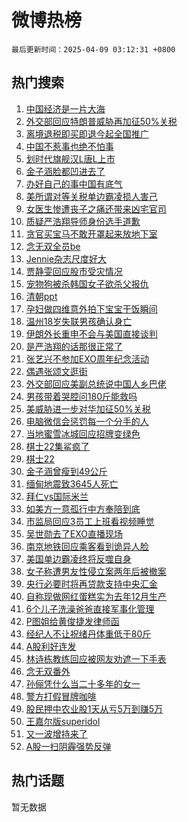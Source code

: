 # 微博热榜

`最后更新时间：2025-04-09 03:12:31 +0800`

## 热门搜索

1. [中国经济是一片大海](https://m.weibo.cn/search?containerid=100103type%3D1%26t%3D10%26q%3D%23%E4%B8%AD%E5%9B%BD%E7%BB%8F%E6%B5%8E%E6%98%AF%E4%B8%80%E7%89%87%E5%A4%A7%E6%B5%B7%23&stream_entry_id=51&isnewpage=1&extparam=seat%3D1%26q%3D%2523%25E4%25B8%25AD%25E5%259B%25BD%25E7%25BB%258F%25E6%25B5%258E%25E6%2598%25AF%25E4%25B8%2580%25E7%2589%2587%25E5%25A4%25A7%25E6%25B5%25B7%2523%26pos%3D0%26filter_type%3Drealtimehot%26stream_entry_id%3D51%26c_type%3D51%26dgr%3D0%26cate%3D10103%26display_time%3D1744139549%26pre_seqid%3D17441395497980512080116)
1. [外交部回应特朗普威胁再加征50%关税](https://m.weibo.cn/search?containerid=100103type%3D1%26t%3D10%26q%3D%23%E5%A4%96%E4%BA%A4%E9%83%A8%E5%9B%9E%E5%BA%94%E7%89%B9%E6%9C%97%E6%99%AE%E5%A8%81%E8%83%81%E5%86%8D%E5%8A%A0%E5%BE%8150%25%E5%85%B3%E7%A8%8E%23&stream_entry_id=31&isnewpage=1&extparam=seat%3D1%26q%3D%2523%25E5%25A4%2596%25E4%25BA%25A4%25E9%2583%25A8%25E5%259B%259E%25E5%25BA%2594%25E7%2589%25B9%25E6%259C%2597%25E6%2599%25AE%25E5%25A8%2581%25E8%2583%2581%25E5%2586%258D%25E5%258A%25A0%25E5%25BE%258150%2525%25E5%2585%25B3%25E7%25A8%258E%2523%26dgr%3D0%26stream_entry_id%3D31%26band_rank%3D1%26pos%3D0%26filter_type%3Drealtimehot%26lcate%3D5001%26c_type%3D31%26flag%3D2%26realpos%3D1%26cate%3D5001%26display_time%3D1744139549%26pre_seqid%3D17441395497980512080116)
1. [离境退税即买即退今起全国推广](https://m.weibo.cn/search?containerid=100103type%3D1%26t%3D10%26q%3D%23%E7%A6%BB%E5%A2%83%E9%80%80%E7%A8%8E%E5%8D%B3%E4%B9%B0%E5%8D%B3%E9%80%80%E4%BB%8A%E8%B5%B7%E5%85%A8%E5%9B%BD%E6%8E%A8%E5%B9%BF%23&stream_entry_id=31&isnewpage=1&extparam=seat%3D1%26q%3D%2523%25E7%25A6%25BB%25E5%25A2%2583%25E9%2580%2580%25E7%25A8%258E%25E5%258D%25B3%25E4%25B9%25B0%25E5%258D%25B3%25E9%2580%2580%25E4%25BB%258A%25E8%25B5%25B7%25E5%2585%25A8%25E5%259B%25BD%25E6%258E%25A8%25E5%25B9%25BF%2523%26dgr%3D0%26stream_entry_id%3D31%26band_rank%3D2%26pos%3D1%26filter_type%3Drealtimehot%26lcate%3D5001%26c_type%3D31%26flag%3D1%26realpos%3D2%26cate%3D5001%26display_time%3D1744139549%26pre_seqid%3D17441395497980512080116)
1. [中国不惹事也绝不怕事](https://m.weibo.cn/search?containerid=100103type%3D1%26t%3D10%26q%3D%23%E4%B8%AD%E5%9B%BD%E4%B8%8D%E6%83%B9%E4%BA%8B%E4%B9%9F%E7%BB%9D%E4%B8%8D%E6%80%95%E4%BA%8B%23&stream_entry_id=31&isnewpage=1&extparam=seat%3D1%26q%3D%2523%25E4%25B8%25AD%25E5%259B%25BD%25E4%25B8%258D%25E6%2583%25B9%25E4%25BA%258B%25E4%25B9%259F%25E7%25BB%259D%25E4%25B8%258D%25E6%2580%2595%25E4%25BA%258B%2523%26dgr%3D0%26stream_entry_id%3D31%26band_rank%3D3%26pos%3D2%26filter_type%3Drealtimehot%26lcate%3D5001%26c_type%3D31%26flag%3D0%26realpos%3D3%26cate%3D5001%26display_time%3D1744139549%26pre_seqid%3D17441395497980512080116)
1. [划时代旗舰汉L唐L上市](https://m.weibo.cn/search?containerid=100103type%3D1%26t%3D10%26q%3D%23%E5%88%92%E6%97%B6%E4%BB%A3%E6%97%97%E8%88%B0%E6%B1%89L%E5%94%90L%E4%B8%8A%E5%B8%82%23&stream_entry_id=31&isnewpage=1&extparam=seat%3D1%26q%3D%2523%25E5%2588%2592%25E6%2597%25B6%25E4%25BB%25A3%25E6%2597%2597%25E8%2588%25B0%25E6%25B1%2589L%25E5%2594%2590L%25E4%25B8%258A%25E5%25B8%2582%2523%26dgr%3D0%26topic_ad%3D1%26adid%3D282134%26band_rank%3D4%26pos%3D3%26is_ad_pos%3D1%26lcate%3D5001%26c_type%3D31%26stream_entry_id%3D31%26filter_type%3Drealtimehot%26cate%3D5001%26display_time%3D1744139549%26pre_seqid%3D17441395497980512080116)
1. [金子涵脸都凹进去了](https://m.weibo.cn/search?containerid=100103type%3D1%26t%3D10%26q%3D%23%E9%87%91%E5%AD%90%E6%B6%B5%E8%84%B8%E9%83%BD%E5%87%B9%E8%BF%9B%E5%8E%BB%E4%BA%86%23&stream_entry_id=31&isnewpage=1&extparam=seat%3D1%26q%3D%2523%25E9%2587%2591%25E5%25AD%2590%25E6%25B6%25B5%25E8%2584%25B8%25E9%2583%25BD%25E5%2587%25B9%25E8%25BF%259B%25E5%258E%25BB%25E4%25BA%2586%2523%26dgr%3D0%26stream_entry_id%3D31%26band_rank%3D4%26pos%3D4%26filter_type%3Drealtimehot%26lcate%3D5001%26c_type%3D31%26flag%3D2%26realpos%3D4%26cate%3D5001%26display_time%3D1744139549%26pre_seqid%3D17441395497980512080116)
1. [办好自己的事中国有底气](https://m.weibo.cn/search?containerid=100103type%3D1%26t%3D10%26q%3D%23%E5%8A%9E%E5%A5%BD%E8%87%AA%E5%B7%B1%E7%9A%84%E4%BA%8B%E4%B8%AD%E5%9B%BD%E6%9C%89%E5%BA%95%E6%B0%94%23&stream_entry_id=31&isnewpage=1&extparam=seat%3D1%26q%3D%2523%25E5%258A%259E%25E5%25A5%25BD%25E8%2587%25AA%25E5%25B7%25B1%25E7%259A%2584%25E4%25BA%258B%25E4%25B8%25AD%25E5%259B%25BD%25E6%259C%2589%25E5%25BA%2595%25E6%25B0%2594%2523%26dgr%3D0%26stream_entry_id%3D31%26band_rank%3D5%26pos%3D5%26filter_type%3Drealtimehot%26lcate%3D5001%26c_type%3D31%26flag%3D0%26realpos%3D5%26cate%3D5001%26display_time%3D1744139549%26pre_seqid%3D17441395497980512080116)
1. [美所谓对等关税单边霸凌损人害己](https://m.weibo.cn/search?containerid=100103type%3D1%26t%3D10%26q%3D%23%E7%BE%8E%E6%89%80%E8%B0%93%E5%AF%B9%E7%AD%89%E5%85%B3%E7%A8%8E%E5%8D%95%E8%BE%B9%E9%9C%B8%E5%87%8C%E6%8D%9F%E4%BA%BA%E5%AE%B3%E5%B7%B1%23&stream_entry_id=31&isnewpage=1&extparam=seat%3D1%26q%3D%2523%25E7%25BE%258E%25E6%2589%2580%25E8%25B0%2593%25E5%25AF%25B9%25E7%25AD%2589%25E5%2585%25B3%25E7%25A8%258E%25E5%258D%2595%25E8%25BE%25B9%25E9%259C%25B8%25E5%2587%258C%25E6%258D%259F%25E4%25BA%25BA%25E5%25AE%25B3%25E5%25B7%25B1%2523%26dgr%3D0%26stream_entry_id%3D31%26band_rank%3D6%26pos%3D6%26filter_type%3Drealtimehot%26lcate%3D5001%26c_type%3D31%26flag%3D0%26realpos%3D6%26cate%3D5001%26display_time%3D1744139549%26pre_seqid%3D17441395497980512080116)
1. [女医生惨遭丧子之痛还带来凶宅官司](https://m.weibo.cn/search?containerid=100103type%3D1%26t%3D10%26q%3D%23%E5%A5%B3%E5%8C%BB%E7%94%9F%E6%83%A8%E9%81%AD%E4%B8%A7%E5%AD%90%E4%B9%8B%E7%97%9B%E8%BF%98%E5%B8%A6%E6%9D%A5%E5%87%B6%E5%AE%85%E5%AE%98%E5%8F%B8%23&stream_entry_id=31&isnewpage=1&extparam=seat%3D1%26q%3D%2523%25E5%25A5%25B3%25E5%258C%25BB%25E7%2594%259F%25E6%2583%25A8%25E9%2581%25AD%25E4%25B8%25A7%25E5%25AD%2590%25E4%25B9%258B%25E7%2597%259B%25E8%25BF%2598%25E5%25B8%25A6%25E6%259D%25A5%25E5%2587%25B6%25E5%25AE%2585%25E5%25AE%2598%25E5%258F%25B8%2523%26dgr%3D0%26stream_entry_id%3D31%26band_rank%3D7%26pos%3D7%26filter_type%3Drealtimehot%26lcate%3D5001%26c_type%3D31%26flag%3D0%26realpos%3D7%26cate%3D5001%26display_time%3D1744139549%26pre_seqid%3D17441395497980512080116)
1. [质疑严浩翔导师身份选手道歉](https://m.weibo.cn/search?containerid=100103type%3D1%26t%3D10%26q%3D%23%E8%B4%A8%E7%96%91%E4%B8%A5%E6%B5%A9%E7%BF%94%E5%AF%BC%E5%B8%88%E8%BA%AB%E4%BB%BD%E9%80%89%E6%89%8B%E9%81%93%E6%AD%89%23&stream_entry_id=31&isnewpage=1&extparam=seat%3D1%26q%3D%2523%25E8%25B4%25A8%25E7%2596%2591%25E4%25B8%25A5%25E6%25B5%25A9%25E7%25BF%2594%25E5%25AF%25BC%25E5%25B8%2588%25E8%25BA%25AB%25E4%25BB%25BD%25E9%2580%2589%25E6%2589%258B%25E9%2581%2593%25E6%25AD%2589%2523%26dgr%3D0%26stream_entry_id%3D31%26band_rank%3D8%26pos%3D8%26filter_type%3Drealtimehot%26lcate%3D5001%26c_type%3D31%26flag%3D0%26realpos%3D8%26cate%3D5001%26display_time%3D1744139549%26pre_seqid%3D17441395497980512080116)
1. [贪官买宝马不敢开罩起来放地下室](https://m.weibo.cn/search?containerid=100103type%3D1%26t%3D10%26q%3D%23%E8%B4%AA%E5%AE%98%E4%B9%B0%E5%AE%9D%E9%A9%AC%E4%B8%8D%E6%95%A2%E5%BC%80%E7%BD%A9%E8%B5%B7%E6%9D%A5%E6%94%BE%E5%9C%B0%E4%B8%8B%E5%AE%A4%23&stream_entry_id=31&isnewpage=1&extparam=seat%3D1%26q%3D%2523%25E8%25B4%25AA%25E5%25AE%2598%25E4%25B9%25B0%25E5%25AE%259D%25E9%25A9%25AC%25E4%25B8%258D%25E6%2595%25A2%25E5%25BC%2580%25E7%25BD%25A9%25E8%25B5%25B7%25E6%259D%25A5%25E6%2594%25BE%25E5%259C%25B0%25E4%25B8%258B%25E5%25AE%25A4%2523%26dgr%3D0%26stream_entry_id%3D31%26band_rank%3D9%26pos%3D9%26filter_type%3Drealtimehot%26lcate%3D5001%26c_type%3D31%26flag%3D0%26realpos%3D9%26cate%3D5001%26display_time%3D1744139549%26pre_seqid%3D17441395497980512080116)
1. [念无双全员be](https://m.weibo.cn/search?containerid=100103type%3D1%26t%3D10%26q%3D%23%E5%BF%B5%E6%97%A0%E5%8F%8C%E5%85%A8%E5%91%98be%23&stream_entry_id=31&isnewpage=1&extparam=seat%3D1%26q%3D%2523%25E5%25BF%25B5%25E6%2597%25A0%25E5%258F%258C%25E5%2585%25A8%25E5%2591%2598be%2523%26dgr%3D0%26stream_entry_id%3D31%26band_rank%3D10%26pos%3D10%26filter_type%3Drealtimehot%26lcate%3D5001%26c_type%3D31%26flag%3D0%26realpos%3D10%26cate%3D5001%26display_time%3D1744139549%26pre_seqid%3D17441395497980512080116)
1. [Jennie杂志尺度好大](https://m.weibo.cn/search?containerid=100103type%3D1%26t%3D10%26q%3D%23Jennie%E6%9D%82%E5%BF%97%E5%B0%BA%E5%BA%A6%E5%A5%BD%E5%A4%A7%23&stream_entry_id=31&isnewpage=1&extparam=seat%3D1%26q%3D%2523Jennie%25E6%259D%2582%25E5%25BF%2597%25E5%25B0%25BA%25E5%25BA%25A6%25E5%25A5%25BD%25E5%25A4%25A7%2523%26dgr%3D0%26stream_entry_id%3D31%26band_rank%3D11%26pos%3D11%26filter_type%3Drealtimehot%26lcate%3D5001%26c_type%3D31%26flag%3D2%26realpos%3D11%26cate%3D5001%26display_time%3D1744139549%26pre_seqid%3D17441395497980512080116)
1. [贾静雯回应股市受灾情况](https://m.weibo.cn/search?containerid=100103type%3D1%26t%3D10%26q%3D%23%E8%B4%BE%E9%9D%99%E9%9B%AF%E5%9B%9E%E5%BA%94%E8%82%A1%E5%B8%82%E5%8F%97%E7%81%BE%E6%83%85%E5%86%B5%23&stream_entry_id=31&isnewpage=1&extparam=seat%3D1%26q%3D%2523%25E8%25B4%25BE%25E9%259D%2599%25E9%259B%25AF%25E5%259B%259E%25E5%25BA%2594%25E8%2582%25A1%25E5%25B8%2582%25E5%258F%2597%25E7%2581%25BE%25E6%2583%2585%25E5%2586%25B5%2523%26dgr%3D0%26stream_entry_id%3D31%26band_rank%3D12%26pos%3D12%26filter_type%3Drealtimehot%26lcate%3D5001%26c_type%3D31%26flag%3D2%26realpos%3D12%26cate%3D5001%26display_time%3D1744139549%26pre_seqid%3D17441395497980512080116)
1. [宠物狗被杀韩国女子欲杀父报仇](https://m.weibo.cn/search?containerid=100103type%3D1%26t%3D10%26q%3D%E5%AE%A0%E7%89%A9%E7%8B%97%E8%A2%AB%E6%9D%80%E9%9F%A9%E5%9B%BD%E5%A5%B3%E5%AD%90%E6%AC%B2%E6%9D%80%E7%88%B6%E6%8A%A5%E4%BB%87&stream_entry_id=31&isnewpage=1&extparam=seat%3D1%26q%3D%25E5%25AE%25A0%25E7%2589%25A9%25E7%258B%2597%25E8%25A2%25AB%25E6%259D%2580%25E9%259F%25A9%25E5%259B%25BD%25E5%25A5%25B3%25E5%25AD%2590%25E6%25AC%25B2%25E6%259D%2580%25E7%2588%25B6%25E6%258A%25A5%25E4%25BB%2587%26dgr%3D0%26stream_entry_id%3D31%26band_rank%3D13%26pos%3D13%26filter_type%3Drealtimehot%26lcate%3D5001%26c_type%3D31%26flag%3D2%26realpos%3D13%26cate%3D5001%26display_time%3D1744139549%26pre_seqid%3D17441395497980512080116)
1. [清朝ppt](https://m.weibo.cn/search?containerid=100103type%3D1%26t%3D10%26q%3D%E6%B8%85%E6%9C%9Dppt&stream_entry_id=31&isnewpage=1&extparam=seat%3D1%26q%3D%25E6%25B8%2585%25E6%259C%259Dppt%26dgr%3D0%26stream_entry_id%3D31%26band_rank%3D14%26pos%3D14%26filter_type%3Drealtimehot%26lcate%3D5001%26c_type%3D31%26flag%3D2%26realpos%3D14%26cate%3D5001%26display_time%3D1744139549%26pre_seqid%3D17441395497980512080116)
1. [孕妇做四维意外拍下宝宝干饭瞬间](https://m.weibo.cn/search?containerid=100103type%3D1%26t%3D10%26q%3D%23%E5%AD%95%E5%A6%87%E5%81%9A%E5%9B%9B%E7%BB%B4%E6%84%8F%E5%A4%96%E6%8B%8D%E4%B8%8B%E5%AE%9D%E5%AE%9D%E5%B9%B2%E9%A5%AD%E7%9E%AC%E9%97%B4%23&stream_entry_id=31&isnewpage=1&extparam=seat%3D1%26q%3D%2523%25E5%25AD%2595%25E5%25A6%2587%25E5%2581%259A%25E5%259B%259B%25E7%25BB%25B4%25E6%2584%258F%25E5%25A4%2596%25E6%258B%258D%25E4%25B8%258B%25E5%25AE%259D%25E5%25AE%259D%25E5%25B9%25B2%25E9%25A5%25AD%25E7%259E%25AC%25E9%2597%25B4%2523%26dgr%3D0%26stream_entry_id%3D31%26band_rank%3D15%26pos%3D15%26filter_type%3Drealtimehot%26lcate%3D5001%26c_type%3D31%26flag%3D2%26realpos%3D15%26cate%3D5001%26display_time%3D1744139549%26pre_seqid%3D17441395497980512080116)
1. [温州18岁失联男孩确认身亡](https://m.weibo.cn/search?containerid=100103type%3D1%26t%3D10%26q%3D%23%E6%B8%A9%E5%B7%9E18%E5%B2%81%E5%A4%B1%E8%81%94%E7%94%B7%E5%AD%A9%E7%A1%AE%E8%AE%A4%E8%BA%AB%E4%BA%A1%23&stream_entry_id=31&isnewpage=1&extparam=seat%3D1%26q%3D%2523%25E6%25B8%25A9%25E5%25B7%259E18%25E5%25B2%2581%25E5%25A4%25B1%25E8%2581%2594%25E7%2594%25B7%25E5%25AD%25A9%25E7%25A1%25AE%25E8%25AE%25A4%25E8%25BA%25AB%25E4%25BA%25A1%2523%26dgr%3D0%26stream_entry_id%3D31%26band_rank%3D16%26pos%3D16%26filter_type%3Drealtimehot%26lcate%3D5001%26c_type%3D31%26flag%3D0%26realpos%3D16%26cate%3D5001%26display_time%3D1744139549%26pre_seqid%3D17441395497980512080116)
1. [伊朗外长重申不会与美国直接谈判](https://m.weibo.cn/search?containerid=100103type%3D1%26t%3D10%26q%3D%23%E4%BC%8A%E6%9C%97%E5%A4%96%E9%95%BF%E9%87%8D%E7%94%B3%E4%B8%8D%E4%BC%9A%E4%B8%8E%E7%BE%8E%E5%9B%BD%E7%9B%B4%E6%8E%A5%E8%B0%88%E5%88%A4%23&stream_entry_id=31&isnewpage=1&extparam=seat%3D1%26q%3D%2523%25E4%25BC%258A%25E6%259C%2597%25E5%25A4%2596%25E9%2595%25BF%25E9%2587%258D%25E7%2594%25B3%25E4%25B8%258D%25E4%25BC%259A%25E4%25B8%258E%25E7%25BE%258E%25E5%259B%25BD%25E7%259B%25B4%25E6%258E%25A5%25E8%25B0%2588%25E5%2588%25A4%2523%26dgr%3D0%26stream_entry_id%3D31%26band_rank%3D17%26pos%3D17%26filter_type%3Drealtimehot%26lcate%3D5001%26c_type%3D31%26flag%3D1%26realpos%3D17%26cate%3D5001%26display_time%3D1744139549%26pre_seqid%3D17441395497980512080116)
1. [是严浩翔的话那很正常了](https://m.weibo.cn/search?containerid=100103type%3D1%26t%3D10%26q%3D%E6%98%AF%E4%B8%A5%E6%B5%A9%E7%BF%94%E7%9A%84%E8%AF%9D%E9%82%A3%E5%BE%88%E6%AD%A3%E5%B8%B8%E4%BA%86&stream_entry_id=31&isnewpage=1&extparam=seat%3D1%26q%3D%25E6%2598%25AF%25E4%25B8%25A5%25E6%25B5%25A9%25E7%25BF%2594%25E7%259A%2584%25E8%25AF%259D%25E9%2582%25A3%25E5%25BE%2588%25E6%25AD%25A3%25E5%25B8%25B8%25E4%25BA%2586%26dgr%3D0%26stream_entry_id%3D31%26band_rank%3D18%26pos%3D18%26filter_type%3Drealtimehot%26lcate%3D5001%26c_type%3D31%26flag%3D0%26realpos%3D18%26cate%3D5001%26display_time%3D1744139549%26pre_seqid%3D17441395497980512080116)
1. [张艺兴不参加EXO周年纪念活动](https://m.weibo.cn/search?containerid=100103type%3D1%26t%3D10%26q%3D%23%E5%BC%A0%E8%89%BA%E5%85%B4%E4%B8%8D%E5%8F%82%E5%8A%A0EXO%E5%91%A8%E5%B9%B4%E7%BA%AA%E5%BF%B5%E6%B4%BB%E5%8A%A8%23&stream_entry_id=31&isnewpage=1&extparam=seat%3D1%26q%3D%2523%25E5%25BC%25A0%25E8%2589%25BA%25E5%2585%25B4%25E4%25B8%258D%25E5%258F%2582%25E5%258A%25A0EXO%25E5%2591%25A8%25E5%25B9%25B4%25E7%25BA%25AA%25E5%25BF%25B5%25E6%25B4%25BB%25E5%258A%25A8%2523%26dgr%3D0%26stream_entry_id%3D31%26band_rank%3D19%26pos%3D19%26filter_type%3Drealtimehot%26lcate%3D5001%26c_type%3D31%26flag%3D0%26realpos%3D19%26cate%3D5001%26display_time%3D1744139549%26pre_seqid%3D17441395497980512080116)
1. [偶遇张颂文逛街](https://m.weibo.cn/search?containerid=100103type%3D1%26t%3D10%26q%3D%23%E5%81%B6%E9%81%87%E5%BC%A0%E9%A2%82%E6%96%87%E9%80%9B%E8%A1%97%23&stream_entry_id=31&isnewpage=1&extparam=seat%3D1%26q%3D%2523%25E5%2581%25B6%25E9%2581%2587%25E5%25BC%25A0%25E9%25A2%2582%25E6%2596%2587%25E9%2580%259B%25E8%25A1%2597%2523%26dgr%3D0%26stream_entry_id%3D31%26band_rank%3D20%26pos%3D20%26filter_type%3Drealtimehot%26lcate%3D5001%26c_type%3D31%26flag%3D0%26realpos%3D20%26cate%3D5001%26display_time%3D1744139549%26pre_seqid%3D17441395497980512080116)
1. [外交部回应美副总统说中国人乡巴佬](https://m.weibo.cn/search?containerid=100103type%3D1%26t%3D10%26q%3D%23%E5%A4%96%E4%BA%A4%E9%83%A8%E5%9B%9E%E5%BA%94%E7%BE%8E%E5%89%AF%E6%80%BB%E7%BB%9F%E8%AF%B4%E4%B8%AD%E5%9B%BD%E4%BA%BA%E4%B9%A1%E5%B7%B4%E4%BD%AC%23&stream_entry_id=31&isnewpage=1&extparam=seat%3D1%26q%3D%2523%25E5%25A4%2596%25E4%25BA%25A4%25E9%2583%25A8%25E5%259B%259E%25E5%25BA%2594%25E7%25BE%258E%25E5%2589%25AF%25E6%2580%25BB%25E7%25BB%259F%25E8%25AF%25B4%25E4%25B8%25AD%25E5%259B%25BD%25E4%25BA%25BA%25E4%25B9%25A1%25E5%25B7%25B4%25E4%25BD%25AC%2523%26dgr%3D0%26stream_entry_id%3D31%26band_rank%3D21%26pos%3D21%26filter_type%3Drealtimehot%26lcate%3D5001%26c_type%3D31%26flag%3D0%26realpos%3D21%26cate%3D5001%26display_time%3D1744139549%26pre_seqid%3D17441395497980512080116)
1. [男孩带着哭腔问180斤能救吗](https://m.weibo.cn/search?containerid=100103type%3D1%26t%3D10%26q%3D%23%E7%94%B7%E5%AD%A9%E5%B8%A6%E7%9D%80%E5%93%AD%E8%85%94%E9%97%AE180%E6%96%A4%E8%83%BD%E6%95%91%E5%90%97%23&stream_entry_id=31&isnewpage=1&extparam=seat%3D1%26q%3D%2523%25E7%2594%25B7%25E5%25AD%25A9%25E5%25B8%25A6%25E7%259D%2580%25E5%2593%25AD%25E8%2585%2594%25E9%2597%25AE180%25E6%2596%25A4%25E8%2583%25BD%25E6%2595%2591%25E5%2590%2597%2523%26dgr%3D0%26stream_entry_id%3D31%26band_rank%3D22%26pos%3D22%26filter_type%3Drealtimehot%26lcate%3D5001%26c_type%3D31%26flag%3D0%26realpos%3D22%26cate%3D5001%26display_time%3D1744139549%26pre_seqid%3D17441395497980512080116)
1. [美威胁进一步对华加征50%关税](https://m.weibo.cn/search?containerid=100103type%3D1%26t%3D10%26q%3D%23%E7%BE%8E%E5%A8%81%E8%83%81%E8%BF%9B%E4%B8%80%E6%AD%A5%E5%AF%B9%E5%8D%8E%E5%8A%A0%E5%BE%8150%25%E5%85%B3%E7%A8%8E%23&stream_entry_id=31&isnewpage=1&extparam=seat%3D1%26q%3D%2523%25E7%25BE%258E%25E5%25A8%2581%25E8%2583%2581%25E8%25BF%259B%25E4%25B8%2580%25E6%25AD%25A5%25E5%25AF%25B9%25E5%258D%258E%25E5%258A%25A0%25E5%25BE%258150%2525%25E5%2585%25B3%25E7%25A8%258E%2523%26dgr%3D0%26stream_entry_id%3D31%26band_rank%3D23%26pos%3D23%26filter_type%3Drealtimehot%26lcate%3D5001%26c_type%3D31%26flag%3D0%26realpos%3D23%26cate%3D5001%26display_time%3D1744139549%26pre_seqid%3D17441395497980512080116)
1. [电脑微信会惩罚每一个分手的人](https://m.weibo.cn/search?containerid=100103type%3D1%26t%3D10%26q%3D%E7%94%B5%E8%84%91%E5%BE%AE%E4%BF%A1%E4%BC%9A%E6%83%A9%E7%BD%9A%E6%AF%8F%E4%B8%80%E4%B8%AA%E5%88%86%E6%89%8B%E7%9A%84%E4%BA%BA&stream_entry_id=31&isnewpage=1&extparam=seat%3D1%26q%3D%25E7%2594%25B5%25E8%2584%2591%25E5%25BE%25AE%25E4%25BF%25A1%25E4%25BC%259A%25E6%2583%25A9%25E7%25BD%259A%25E6%25AF%258F%25E4%25B8%2580%25E4%25B8%25AA%25E5%2588%2586%25E6%2589%258B%25E7%259A%2584%25E4%25BA%25BA%26dgr%3D0%26stream_entry_id%3D31%26band_rank%3D24%26pos%3D24%26filter_type%3Drealtimehot%26lcate%3D5001%26c_type%3D31%26flag%3D2%26realpos%3D24%26cate%3D5001%26display_time%3D1744139549%26pre_seqid%3D17441395497980512080116)
1. [当地蜜雪冰城回应招牌变绿色](https://m.weibo.cn/search?containerid=100103type%3D1%26t%3D10%26q%3D%23%E5%BD%93%E5%9C%B0%E8%9C%9C%E9%9B%AA%E5%86%B0%E5%9F%8E%E5%9B%9E%E5%BA%94%E6%8B%9B%E7%89%8C%E5%8F%98%E7%BB%BF%E8%89%B2%23&stream_entry_id=31&isnewpage=1&extparam=seat%3D1%26q%3D%2523%25E5%25BD%2593%25E5%259C%25B0%25E8%259C%259C%25E9%259B%25AA%25E5%2586%25B0%25E5%259F%258E%25E5%259B%259E%25E5%25BA%2594%25E6%258B%259B%25E7%2589%258C%25E5%258F%2598%25E7%25BB%25BF%25E8%2589%25B2%2523%26dgr%3D0%26stream_entry_id%3D31%26band_rank%3D25%26pos%3D25%26filter_type%3Drealtimehot%26lcate%3D5001%26c_type%3D31%26flag%3D0%26realpos%3D25%26cate%3D5001%26display_time%3D1744139549%26pre_seqid%3D17441395497980512080116)
1. [棋士22集鲨疯了](https://m.weibo.cn/search?containerid=100103type%3D1%26t%3D10%26q%3D%E6%A3%8B%E5%A3%AB22%E9%9B%86%E9%B2%A8%E7%96%AF%E4%BA%86&stream_entry_id=31&isnewpage=1&extparam=seat%3D1%26q%3D%25E6%25A3%258B%25E5%25A3%25AB22%25E9%259B%2586%25E9%25B2%25A8%25E7%2596%25AF%25E4%25BA%2586%26dgr%3D0%26stream_entry_id%3D31%26band_rank%3D26%26pos%3D26%26filter_type%3Drealtimehot%26lcate%3D5001%26c_type%3D31%26flag%3D0%26realpos%3D26%26cate%3D5001%26display_time%3D1744139549%26pre_seqid%3D17441395497980512080116)
1. [棋士22](https://m.weibo.cn/search?containerid=100103type%3D1%26t%3D10%26q%3D%E6%A3%8B%E5%A3%AB22&stream_entry_id=31&isnewpage=1&extparam=seat%3D1%26q%3D%25E6%25A3%258B%25E5%25A3%25AB22%26dgr%3D0%26stream_entry_id%3D31%26band_rank%3D27%26pos%3D27%26filter_type%3Drealtimehot%26lcate%3D5001%26c_type%3D31%26flag%3D0%26realpos%3D27%26cate%3D5001%26display_time%3D1744139549%26pre_seqid%3D17441395497980512080116)
1. [金子涵曾瘦到49公斤](https://m.weibo.cn/search?containerid=100103type%3D1%26t%3D10%26q%3D%23%E9%87%91%E5%AD%90%E6%B6%B5%E6%9B%BE%E7%98%A6%E5%88%B049%E5%85%AC%E6%96%A4%23&stream_entry_id=31&isnewpage=1&extparam=seat%3D1%26q%3D%2523%25E9%2587%2591%25E5%25AD%2590%25E6%25B6%25B5%25E6%259B%25BE%25E7%2598%25A6%25E5%2588%25B049%25E5%2585%25AC%25E6%2596%25A4%2523%26dgr%3D0%26stream_entry_id%3D31%26band_rank%3D28%26pos%3D28%26filter_type%3Drealtimehot%26lcate%3D5001%26c_type%3D31%26flag%3D0%26realpos%3D28%26cate%3D5001%26display_time%3D1744139549%26pre_seqid%3D17441395497980512080116)
1. [缅甸地震致3645人死亡](https://m.weibo.cn/search?containerid=100103type%3D1%26t%3D10%26q%3D%23%E7%BC%85%E7%94%B8%E5%9C%B0%E9%9C%87%E8%87%B43645%E4%BA%BA%E6%AD%BB%E4%BA%A1%23&stream_entry_id=31&isnewpage=1&extparam=seat%3D1%26q%3D%2523%25E7%25BC%2585%25E7%2594%25B8%25E5%259C%25B0%25E9%259C%2587%25E8%2587%25B43645%25E4%25BA%25BA%25E6%25AD%25BB%25E4%25BA%25A1%2523%26dgr%3D0%26stream_entry_id%3D31%26band_rank%3D29%26pos%3D29%26filter_type%3Drealtimehot%26lcate%3D5001%26c_type%3D31%26flag%3D0%26realpos%3D29%26cate%3D5001%26display_time%3D1744139549%26pre_seqid%3D17441395497980512080116)
1. [拜仁vs国际米兰](https://m.weibo.cn/search?containerid=100103type%3D1%26t%3D10%26q%3D%23%E6%8B%9C%E4%BB%81vs%E5%9B%BD%E9%99%85%E7%B1%B3%E5%85%B0%23&stream_entry_id=31&isnewpage=1&extparam=seat%3D1%26q%3D%2523%25E6%258B%259C%25E4%25BB%2581vs%25E5%259B%25BD%25E9%2599%2585%25E7%25B1%25B3%25E5%2585%25B0%2523%26dgr%3D0%26stream_entry_id%3D31%26band_rank%3D30%26pos%3D30%26filter_type%3Drealtimehot%26lcate%3D5001%26c_type%3D31%26flag%3D1%26realpos%3D30%26cate%3D5001%26display_time%3D1744139549%26pre_seqid%3D17441395497980512080116)
1. [如美方一意孤行中方奉陪到底](https://m.weibo.cn/search?containerid=100103type%3D1%26t%3D10%26q%3D%23%E5%A6%82%E7%BE%8E%E6%96%B9%E4%B8%80%E6%84%8F%E5%AD%A4%E8%A1%8C%E4%B8%AD%E6%96%B9%E5%A5%89%E9%99%AA%E5%88%B0%E5%BA%95%23&stream_entry_id=31&isnewpage=1&extparam=seat%3D1%26q%3D%2523%25E5%25A6%2582%25E7%25BE%258E%25E6%2596%25B9%25E4%25B8%2580%25E6%2584%258F%25E5%25AD%25A4%25E8%25A1%258C%25E4%25B8%25AD%25E6%2596%25B9%25E5%25A5%2589%25E9%2599%25AA%25E5%2588%25B0%25E5%25BA%2595%2523%26dgr%3D0%26stream_entry_id%3D31%26band_rank%3D31%26pos%3D31%26filter_type%3Drealtimehot%26lcate%3D5001%26c_type%3D31%26flag%3D0%26realpos%3D31%26cate%3D5001%26display_time%3D1744139549%26pre_seqid%3D17441395497980512080116)
1. [市监局回应3员工上班看视频睡觉](https://m.weibo.cn/search?containerid=100103type%3D1%26t%3D10%26q%3D%23%E5%B8%82%E7%9B%91%E5%B1%80%E5%9B%9E%E5%BA%943%E5%91%98%E5%B7%A5%E4%B8%8A%E7%8F%AD%E7%9C%8B%E8%A7%86%E9%A2%91%E7%9D%A1%E8%A7%89%23&stream_entry_id=31&isnewpage=1&extparam=seat%3D1%26q%3D%2523%25E5%25B8%2582%25E7%259B%2591%25E5%25B1%2580%25E5%259B%259E%25E5%25BA%25943%25E5%2591%2598%25E5%25B7%25A5%25E4%25B8%258A%25E7%258F%25AD%25E7%259C%258B%25E8%25A7%2586%25E9%25A2%2591%25E7%259D%25A1%25E8%25A7%2589%2523%26dgr%3D0%26stream_entry_id%3D31%26band_rank%3D32%26pos%3D32%26filter_type%3Drealtimehot%26lcate%3D5001%26c_type%3D31%26flag%3D0%26realpos%3D32%26cate%3D5001%26display_time%3D1744139549%26pre_seqid%3D17441395497980512080116)
1. [吴世勋去了EXO直播现场](https://m.weibo.cn/search?containerid=100103type%3D1%26t%3D10%26q%3D%23%E5%90%B4%E4%B8%96%E5%8B%8B%E5%8E%BB%E4%BA%86EXO%E7%9B%B4%E6%92%AD%E7%8E%B0%E5%9C%BA%23&stream_entry_id=31&isnewpage=1&extparam=seat%3D1%26q%3D%2523%25E5%2590%25B4%25E4%25B8%2596%25E5%258B%258B%25E5%258E%25BB%25E4%25BA%2586EXO%25E7%259B%25B4%25E6%2592%25AD%25E7%258E%25B0%25E5%259C%25BA%2523%26dgr%3D0%26stream_entry_id%3D31%26band_rank%3D33%26pos%3D33%26filter_type%3Drealtimehot%26lcate%3D5001%26c_type%3D31%26flag%3D0%26realpos%3D33%26cate%3D5001%26display_time%3D1744139549%26pre_seqid%3D17441395497980512080116)
1. [南京地铁回应乘客看到诡异人脸](https://m.weibo.cn/search?containerid=100103type%3D1%26t%3D10%26q%3D%23%E5%8D%97%E4%BA%AC%E5%9C%B0%E9%93%81%E5%9B%9E%E5%BA%94%E4%B9%98%E5%AE%A2%E7%9C%8B%E5%88%B0%E8%AF%A1%E5%BC%82%E4%BA%BA%E8%84%B8%23&stream_entry_id=31&isnewpage=1&extparam=seat%3D1%26q%3D%2523%25E5%258D%2597%25E4%25BA%25AC%25E5%259C%25B0%25E9%2593%2581%25E5%259B%259E%25E5%25BA%2594%25E4%25B9%2598%25E5%25AE%25A2%25E7%259C%258B%25E5%2588%25B0%25E8%25AF%25A1%25E5%25BC%2582%25E4%25BA%25BA%25E8%2584%25B8%2523%26dgr%3D0%26stream_entry_id%3D31%26band_rank%3D34%26pos%3D34%26filter_type%3Drealtimehot%26lcate%3D5001%26c_type%3D31%26flag%3D0%26realpos%3D34%26cate%3D5001%26display_time%3D1744139549%26pre_seqid%3D17441395497980512080116)
1. [美国单边霸凌终将反噬自身](https://m.weibo.cn/search?containerid=100103type%3D1%26t%3D10%26q%3D%23%E7%BE%8E%E5%9B%BD%E5%8D%95%E8%BE%B9%E9%9C%B8%E5%87%8C%E7%BB%88%E5%B0%86%E5%8F%8D%E5%99%AC%E8%87%AA%E8%BA%AB%23&stream_entry_id=31&isnewpage=1&extparam=seat%3D1%26q%3D%2523%25E7%25BE%258E%25E5%259B%25BD%25E5%258D%2595%25E8%25BE%25B9%25E9%259C%25B8%25E5%2587%258C%25E7%25BB%2588%25E5%25B0%2586%25E5%258F%258D%25E5%2599%25AC%25E8%2587%25AA%25E8%25BA%25AB%2523%26dgr%3D0%26stream_entry_id%3D31%26band_rank%3D35%26pos%3D35%26filter_type%3Drealtimehot%26lcate%3D5001%26c_type%3D31%26flag%3D0%26realpos%3D35%26cate%3D5001%26display_time%3D1744139549%26pre_seqid%3D17441395497980512080116)
1. [女子称遭男友性侵立案两年后被撤案](https://m.weibo.cn/search?containerid=100103type%3D1%26t%3D10%26q%3D%23%E5%A5%B3%E5%AD%90%E7%A7%B0%E9%81%AD%E7%94%B7%E5%8F%8B%E6%80%A7%E4%BE%B5%E7%AB%8B%E6%A1%88%E4%B8%A4%E5%B9%B4%E5%90%8E%E8%A2%AB%E6%92%A4%E6%A1%88%23&stream_entry_id=31&isnewpage=1&extparam=seat%3D1%26q%3D%2523%25E5%25A5%25B3%25E5%25AD%2590%25E7%25A7%25B0%25E9%2581%25AD%25E7%2594%25B7%25E5%258F%258B%25E6%2580%25A7%25E4%25BE%25B5%25E7%25AB%258B%25E6%25A1%2588%25E4%25B8%25A4%25E5%25B9%25B4%25E5%2590%258E%25E8%25A2%25AB%25E6%2592%25A4%25E6%25A1%2588%2523%26dgr%3D0%26stream_entry_id%3D31%26band_rank%3D36%26pos%3D36%26filter_type%3Drealtimehot%26lcate%3D5001%26c_type%3D31%26flag%3D0%26realpos%3D36%26cate%3D5001%26display_time%3D1744139549%26pre_seqid%3D17441395497980512080116)
1. [央行必要时将再贷款支持中央汇金](https://m.weibo.cn/search?containerid=100103type%3D1%26t%3D10%26q%3D%23%E5%A4%AE%E8%A1%8C%E5%BF%85%E8%A6%81%E6%97%B6%E5%B0%86%E5%86%8D%E8%B4%B7%E6%AC%BE%E6%94%AF%E6%8C%81%E4%B8%AD%E5%A4%AE%E6%B1%87%E9%87%91%23&stream_entry_id=31&isnewpage=1&extparam=seat%3D1%26q%3D%2523%25E5%25A4%25AE%25E8%25A1%258C%25E5%25BF%2585%25E8%25A6%2581%25E6%2597%25B6%25E5%25B0%2586%25E5%2586%258D%25E8%25B4%25B7%25E6%25AC%25BE%25E6%2594%25AF%25E6%258C%2581%25E4%25B8%25AD%25E5%25A4%25AE%25E6%25B1%2587%25E9%2587%2591%2523%26dgr%3D0%26stream_entry_id%3D31%26band_rank%3D37%26pos%3D37%26filter_type%3Drealtimehot%26lcate%3D5001%26c_type%3D31%26flag%3D0%26realpos%3D37%26cate%3D5001%26display_time%3D1744139549%26pre_seqid%3D17441395497980512080116)
1. [自称现做网红蛋糕实为去年12月生产](https://m.weibo.cn/search?containerid=100103type%3D1%26t%3D10%26q%3D%23%E8%87%AA%E7%A7%B0%E7%8E%B0%E5%81%9A%E7%BD%91%E7%BA%A2%E8%9B%8B%E7%B3%95%E5%AE%9E%E4%B8%BA%E5%8E%BB%E5%B9%B412%E6%9C%88%E7%94%9F%E4%BA%A7%23&stream_entry_id=31&isnewpage=1&extparam=seat%3D1%26q%3D%2523%25E8%2587%25AA%25E7%25A7%25B0%25E7%258E%25B0%25E5%2581%259A%25E7%25BD%2591%25E7%25BA%25A2%25E8%259B%258B%25E7%25B3%2595%25E5%25AE%259E%25E4%25B8%25BA%25E5%258E%25BB%25E5%25B9%25B412%25E6%259C%2588%25E7%2594%259F%25E4%25BA%25A7%2523%26dgr%3D0%26stream_entry_id%3D31%26band_rank%3D38%26pos%3D38%26filter_type%3Drealtimehot%26lcate%3D5001%26c_type%3D31%26flag%3D0%26realpos%3D38%26cate%3D5001%26display_time%3D1744139549%26pre_seqid%3D17441395497980512080116)
1. [6个儿子洗澡爸爸直接军事化管理](https://m.weibo.cn/search?containerid=100103type%3D1%26t%3D10%26q%3D%236%E4%B8%AA%E5%84%BF%E5%AD%90%E6%B4%97%E6%BE%A1%E7%88%B8%E7%88%B8%E7%9B%B4%E6%8E%A5%E5%86%9B%E4%BA%8B%E5%8C%96%E7%AE%A1%E7%90%86%23&stream_entry_id=31&isnewpage=1&extparam=seat%3D1%26q%3D%25236%25E4%25B8%25AA%25E5%2584%25BF%25E5%25AD%2590%25E6%25B4%2597%25E6%25BE%25A1%25E7%2588%25B8%25E7%2588%25B8%25E7%259B%25B4%25E6%258E%25A5%25E5%2586%259B%25E4%25BA%258B%25E5%258C%2596%25E7%25AE%25A1%25E7%2590%2586%2523%26dgr%3D0%26stream_entry_id%3D31%26band_rank%3D39%26pos%3D39%26filter_type%3Drealtimehot%26lcate%3D5001%26c_type%3D31%26flag%3D0%26realpos%3D39%26cate%3D5001%26display_time%3D1744139549%26pre_seqid%3D17441395497980512080116)
1. [P图姐给黄俊捷发律师函](https://m.weibo.cn/search?containerid=100103type%3D1%26t%3D10%26q%3D%23P%E5%9B%BE%E5%A7%90%E7%BB%99%E9%BB%84%E4%BF%8A%E6%8D%B7%E5%8F%91%E5%BE%8B%E5%B8%88%E5%87%BD%23&stream_entry_id=31&isnewpage=1&extparam=seat%3D1%26q%3D%2523P%25E5%259B%25BE%25E5%25A7%2590%25E7%25BB%2599%25E9%25BB%2584%25E4%25BF%258A%25E6%258D%25B7%25E5%258F%2591%25E5%25BE%258B%25E5%25B8%2588%25E5%2587%25BD%2523%26dgr%3D0%26stream_entry_id%3D31%26band_rank%3D40%26pos%3D40%26filter_type%3Drealtimehot%26lcate%3D5001%26c_type%3D31%26flag%3D0%26realpos%3D40%26cate%3D5001%26display_time%3D1744139549%26pre_seqid%3D17441395497980512080116)
1. [经纪人不让祝绪丹体重低于80斤](https://m.weibo.cn/search?containerid=100103type%3D1%26t%3D10%26q%3D%23%E7%BB%8F%E7%BA%AA%E4%BA%BA%E4%B8%8D%E8%AE%A9%E7%A5%9D%E7%BB%AA%E4%B8%B9%E4%BD%93%E9%87%8D%E4%BD%8E%E4%BA%8E80%E6%96%A4%23&stream_entry_id=31&isnewpage=1&extparam=seat%3D1%26q%3D%2523%25E7%25BB%258F%25E7%25BA%25AA%25E4%25BA%25BA%25E4%25B8%258D%25E8%25AE%25A9%25E7%25A5%259D%25E7%25BB%25AA%25E4%25B8%25B9%25E4%25BD%2593%25E9%2587%258D%25E4%25BD%258E%25E4%25BA%258E80%25E6%2596%25A4%2523%26dgr%3D0%26stream_entry_id%3D31%26band_rank%3D41%26pos%3D41%26filter_type%3Drealtimehot%26lcate%3D5001%26c_type%3D31%26flag%3D0%26realpos%3D41%26cate%3D5001%26display_time%3D1744139549%26pre_seqid%3D17441395497980512080116)
1. [A股利好连发](https://m.weibo.cn/search?containerid=100103type%3D1%26t%3D10%26q%3D%23A%E8%82%A1%E5%88%A9%E5%A5%BD%E8%BF%9E%E5%8F%91%23&stream_entry_id=31&isnewpage=1&extparam=seat%3D1%26q%3D%2523A%25E8%2582%25A1%25E5%2588%25A9%25E5%25A5%25BD%25E8%25BF%259E%25E5%258F%2591%2523%26dgr%3D0%26stream_entry_id%3D31%26band_rank%3D42%26pos%3D42%26filter_type%3Drealtimehot%26lcate%3D5001%26c_type%3D31%26flag%3D0%26realpos%3D42%26cate%3D5001%26display_time%3D1744139549%26pre_seqid%3D17441395497980512080116)
1. [林诗栋教练回应被网友劝遮一下手表](https://m.weibo.cn/search?containerid=100103type%3D1%26t%3D10%26q%3D%23%E6%9E%97%E8%AF%97%E6%A0%8B%E6%95%99%E7%BB%83%E5%9B%9E%E5%BA%94%E8%A2%AB%E7%BD%91%E5%8F%8B%E5%8A%9D%E9%81%AE%E4%B8%80%E4%B8%8B%E6%89%8B%E8%A1%A8%23&stream_entry_id=31&isnewpage=1&extparam=seat%3D1%26q%3D%2523%25E6%259E%2597%25E8%25AF%2597%25E6%25A0%258B%25E6%2595%2599%25E7%25BB%2583%25E5%259B%259E%25E5%25BA%2594%25E8%25A2%25AB%25E7%25BD%2591%25E5%258F%258B%25E5%258A%259D%25E9%2581%25AE%25E4%25B8%2580%25E4%25B8%258B%25E6%2589%258B%25E8%25A1%25A8%2523%26dgr%3D0%26stream_entry_id%3D31%26band_rank%3D43%26pos%3D43%26filter_type%3Drealtimehot%26lcate%3D5001%26c_type%3D31%26flag%3D0%26realpos%3D43%26cate%3D5001%26display_time%3D1744139549%26pre_seqid%3D17441395497980512080116)
1. [念无双番外](https://m.weibo.cn/search?containerid=100103type%3D1%26t%3D10%26q%3D%E5%BF%B5%E6%97%A0%E5%8F%8C%E7%95%AA%E5%A4%96&stream_entry_id=31&isnewpage=1&extparam=seat%3D1%26q%3D%25E5%25BF%25B5%25E6%2597%25A0%25E5%258F%258C%25E7%2595%25AA%25E5%25A4%2596%26dgr%3D0%26stream_entry_id%3D31%26band_rank%3D44%26pos%3D44%26filter_type%3Drealtimehot%26lcate%3D5001%26c_type%3D31%26flag%3D0%26realpos%3D44%26cate%3D5001%26display_time%3D1744139549%26pre_seqid%3D17441395497980512080116)
1. [孙俪凭什么当二十多年的女一](https://m.weibo.cn/search?containerid=100103type%3D1%26t%3D10%26q%3D%E5%AD%99%E4%BF%AA%E5%87%AD%E4%BB%80%E4%B9%88%E5%BD%93%E4%BA%8C%E5%8D%81%E5%A4%9A%E5%B9%B4%E7%9A%84%E5%A5%B3%E4%B8%80&stream_entry_id=31&isnewpage=1&extparam=seat%3D1%26q%3D%25E5%25AD%2599%25E4%25BF%25AA%25E5%2587%25AD%25E4%25BB%2580%25E4%25B9%2588%25E5%25BD%2593%25E4%25BA%258C%25E5%258D%2581%25E5%25A4%259A%25E5%25B9%25B4%25E7%259A%2584%25E5%25A5%25B3%25E4%25B8%2580%26dgr%3D0%26stream_entry_id%3D31%26band_rank%3D45%26pos%3D45%26filter_type%3Drealtimehot%26lcate%3D5001%26c_type%3D31%26flag%3D0%26realpos%3D45%26cate%3D5001%26display_time%3D1744139549%26pre_seqid%3D17441395497980512080116)
1. [警方打假冒牌咖啡](https://m.weibo.cn/search?containerid=100103type%3D1%26t%3D10%26q%3D%23%E8%AD%A6%E6%96%B9%E6%89%93%E5%81%87%E5%86%92%E7%89%8C%E5%92%96%E5%95%A1%23&stream_entry_id=31&isnewpage=1&extparam=seat%3D1%26q%3D%2523%25E8%25AD%25A6%25E6%2596%25B9%25E6%2589%2593%25E5%2581%2587%25E5%2586%2592%25E7%2589%258C%25E5%2592%2596%25E5%2595%25A1%2523%26dgr%3D0%26stream_entry_id%3D31%26band_rank%3D46%26pos%3D46%26filter_type%3Drealtimehot%26lcate%3D5001%26c_type%3D31%26flag%3D0%26realpos%3D46%26cate%3D5001%26display_time%3D1744139549%26pre_seqid%3D17441395497980512080116)
1. [股民押中农业股1天从亏5万到赚5万](https://m.weibo.cn/search?containerid=100103type%3D1%26t%3D10%26q%3D%23%E8%82%A1%E6%B0%91%E6%8A%BC%E4%B8%AD%E5%86%9C%E4%B8%9A%E8%82%A11%E5%A4%A9%E4%BB%8E%E4%BA%8F5%E4%B8%87%E5%88%B0%E8%B5%9A5%E4%B8%87%23&stream_entry_id=31&isnewpage=1&extparam=seat%3D1%26q%3D%2523%25E8%2582%25A1%25E6%25B0%2591%25E6%258A%25BC%25E4%25B8%25AD%25E5%2586%259C%25E4%25B8%259A%25E8%2582%25A11%25E5%25A4%25A9%25E4%25BB%258E%25E4%25BA%258F5%25E4%25B8%2587%25E5%2588%25B0%25E8%25B5%259A5%25E4%25B8%2587%2523%26dgr%3D0%26stream_entry_id%3D31%26band_rank%3D47%26pos%3D47%26filter_type%3Drealtimehot%26lcate%3D5001%26c_type%3D31%26flag%3D0%26realpos%3D47%26cate%3D5001%26display_time%3D1744139549%26pre_seqid%3D17441395497980512080116)
1. [王嘉尔版superidol](https://m.weibo.cn/search?containerid=100103type%3D1%26t%3D10%26q%3D%23%E7%8E%8B%E5%98%89%E5%B0%94%E7%89%88superidol%23&stream_entry_id=31&isnewpage=1&extparam=seat%3D1%26q%3D%2523%25E7%258E%258B%25E5%2598%2589%25E5%25B0%2594%25E7%2589%2588superidol%2523%26dgr%3D0%26stream_entry_id%3D31%26band_rank%3D48%26pos%3D48%26filter_type%3Drealtimehot%26lcate%3D5001%26c_type%3D31%26flag%3D0%26realpos%3D48%26cate%3D5001%26display_time%3D1744139549%26pre_seqid%3D17441395497980512080116)
1. [又一波增持来了](https://m.weibo.cn/search?containerid=100103type%3D1%26t%3D10%26q%3D%23%E5%8F%88%E4%B8%80%E6%B3%A2%E5%A2%9E%E6%8C%81%E6%9D%A5%E4%BA%86%23&stream_entry_id=31&isnewpage=1&extparam=seat%3D1%26q%3D%2523%25E5%258F%2588%25E4%25B8%2580%25E6%25B3%25A2%25E5%25A2%259E%25E6%258C%2581%25E6%259D%25A5%25E4%25BA%2586%2523%26dgr%3D0%26stream_entry_id%3D31%26band_rank%3D49%26pos%3D49%26filter_type%3Drealtimehot%26lcate%3D5001%26c_type%3D31%26flag%3D0%26realpos%3D49%26cate%3D5001%26display_time%3D1744139549%26pre_seqid%3D17441395497980512080116)
1. [A股一扫阴霾强势反弹](https://m.weibo.cn/search?containerid=100103type%3D1%26t%3D10%26q%3D%23A%E8%82%A1%E4%B8%80%E6%89%AB%E9%98%B4%E9%9C%BE%E5%BC%BA%E5%8A%BF%E5%8F%8D%E5%BC%B9%23&stream_entry_id=31&isnewpage=1&extparam=seat%3D1%26q%3D%2523A%25E8%2582%25A1%25E4%25B8%2580%25E6%2589%25AB%25E9%2598%25B4%25E9%259C%25BE%25E5%25BC%25BA%25E5%258A%25BF%25E5%258F%258D%25E5%25BC%25B9%2523%26dgr%3D0%26stream_entry_id%3D31%26band_rank%3D50%26pos%3D50%26filter_type%3Drealtimehot%26lcate%3D5001%26c_type%3D31%26flag%3D0%26realpos%3D50%26cate%3D5001%26display_time%3D1744139549%26pre_seqid%3D17441395497980512080116)

## 热门话题

暂无数据
